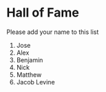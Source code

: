 # Hall of Fame
Please add your name to this list

1. Jose
2. Alex
3. Benjamin
4. Nick
5. Matthew
6. Jacob Levine

